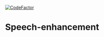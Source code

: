 [![CodeFactor](https://www.codefactor.io/repository/github/michalpawlowicz/speech-enhancement/badge/master?s=c7605f7e5cf7755ba2328e6ef51cf22541c490eb)](https://www.codefactor.io/repository/github/michalpawlowicz/speech-enhancement/overview/master)

# Speech-enhancement
